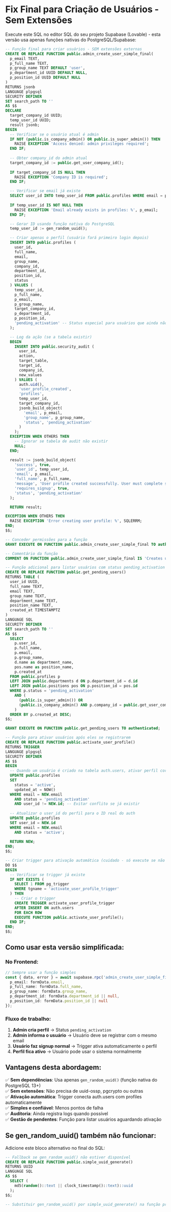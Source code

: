 # Fix Final para Criação de Usuários - Sem Extensões

Execute este SQL no editor SQL do seu projeto Supabase (Lovable) - esta versão usa apenas funções nativas do PostgreSQL/Supabase:

```sql
-- Função final para criar usuários - SEM extensões externas
CREATE OR REPLACE FUNCTION public.admin_create_user_simple_final(
  p_email TEXT,
  p_full_name TEXT,
  p_group_name TEXT DEFAULT 'user',
  p_department_id UUID DEFAULT NULL,
  p_position_id UUID DEFAULT NULL
)
RETURNS jsonb
LANGUAGE plpgsql
SECURITY DEFINER
SET search_path TO ''
AS $$
DECLARE
  target_company_id UUID;
  temp_user_id UUID;
  result jsonb;
BEGIN
  -- Verificar se o usuário atual é admin
  IF NOT (public.is_company_admin() OR public.is_super_admin()) THEN
    RAISE EXCEPTION 'Access denied: admin privileges required';
  END IF;
  
  -- Obter company_id do admin atual
  target_company_id := public.get_user_company_id();
  
  IF target_company_id IS NULL THEN
    RAISE EXCEPTION 'Company ID is required';
  END IF;

  -- Verificar se email já existe
  SELECT user_id INTO temp_user_id FROM public.profiles WHERE email = p_email;
  
  IF temp_user_id IS NOT NULL THEN
    RAISE EXCEPTION 'Email already exists in profiles: %', p_email;
  END IF;

  -- Gerar ID usando função nativa do PostgreSQL
  temp_user_id := gen_random_uuid();

  -- Criar apenas o perfil (usuário fará primeiro login depois)
  INSERT INTO public.profiles (
    user_id,
    full_name,
    email,
    group_name,
    company_id,
    department_id,
    position_id,
    status
  ) VALUES (
    temp_user_id,
    p_full_name,
    p_email,
    p_group_name,
    target_company_id,
    p_department_id,
    p_position_id,
    'pending_activation' -- Status especial para usuários que ainda não fizeram login
  );

  -- Log da ação (se a tabela existir)
  BEGIN
    INSERT INTO public.security_audit (
      user_id,
      action,
      target_table,
      target_id,
      company_id,
      new_values
    ) VALUES (
      auth.uid(),
      'user_profile_created',
      'profiles',
      temp_user_id,
      target_company_id,
      jsonb_build_object(
        'email', p_email,
        'group_name', p_group_name,
        'status', 'pending_activation'
      )
    );
  EXCEPTION WHEN OTHERS THEN
    -- Ignorar se tabela de audit não existir
    NULL;
  END;

  result := jsonb_build_object(
    'success', true,
    'user_id', temp_user_id,
    'email', p_email,
    'full_name', p_full_name,
    'message', 'User profile created successfully. User must complete signup using the same email.',
    'requires_signup', true,
    'status', 'pending_activation'
  );

  RETURN result;

EXCEPTION WHEN OTHERS THEN
  RAISE EXCEPTION 'Error creating user profile: %', SQLERRM;
END;
$$;

-- Conceder permissões para a função
GRANT EXECUTE ON FUNCTION public.admin_create_user_simple_final TO authenticated;

-- Comentário da função
COMMENT ON FUNCTION public.admin_create_user_simple_final IS 'Creates user profile only - user completes auth signup separately';

-- Função adicional para listar usuários com status pending_activation
CREATE OR REPLACE FUNCTION public.get_pending_users()
RETURNS TABLE (
  user_id UUID,
  full_name TEXT,
  email TEXT,
  group_name TEXT,
  department_name TEXT,
  position_name TEXT,
  created_at TIMESTAMPTZ
)
LANGUAGE SQL
SECURITY DEFINER
SET search_path TO ''
AS $$
  SELECT 
    p.user_id,
    p.full_name,
    p.email,
    p.group_name,
    d.name as department_name,
    pos.name as position_name,
    p.created_at
  FROM public.profiles p
  LEFT JOIN public.departments d ON p.department_id = d.id
  LEFT JOIN public.positions pos ON p.position_id = pos.id
  WHERE p.status = 'pending_activation'
    AND (
      (public.is_super_admin()) OR 
      (public.is_company_admin() AND p.company_id = public.get_user_company_id())
    )
  ORDER BY p.created_at DESC;
$$;

GRANT EXECUTE ON FUNCTION public.get_pending_users TO authenticated;

-- Função para ativar usuários após eles se registrarem
CREATE OR REPLACE FUNCTION public.activate_user_profile()
RETURNS TRIGGER
LANGUAGE plpgsql
SECURITY DEFINER
AS $$
BEGIN
  -- Quando um usuário é criado na tabela auth.users, ativar perfil correspondente
  UPDATE public.profiles 
  SET 
    status = 'active',
    updated_at = NOW()
  WHERE email = NEW.email 
    AND status = 'pending_activation'
    AND user_id != NEW.id; -- Evitar conflito se já existir
    
  -- Atualizar o user_id do perfil para o ID real do auth
  UPDATE public.profiles
  SET user_id = NEW.id
  WHERE email = NEW.email 
    AND status = 'active';
    
  RETURN NEW;
END;
$$;

-- Criar trigger para ativação automática (cuidado - só execute se não existir)
DO $$
BEGIN
  -- Verificar se trigger já existe
  IF NOT EXISTS (
    SELECT 1 FROM pg_trigger 
    WHERE tgname = 'activate_user_profile_trigger'
  ) THEN
    -- Criar o trigger
    CREATE TRIGGER activate_user_profile_trigger
    AFTER INSERT ON auth.users
    FOR EACH ROW
    EXECUTE FUNCTION public.activate_user_profile();
  END IF;
END;
$$;
```

## Como usar esta versão simplificada:

### No Frontend:
```typescript
// Sempre usar a função simples
const { data, error } = await supabase.rpc('admin_create_user_simple_final', {
  p_email: formData.email,
  p_full_name: formData.full_name,
  p_group_name: formData.group_name,
  p_department_id: formData.department_id || null,
  p_position_id: formData.position_id || null
});
```

### Fluxo de trabalho:
1. **Admin cria perfil** → Status `pending_activation`
2. **Admin informa o usuário** → Usuário deve se registrar com o mesmo email
3. **Usuário faz signup normal** → Trigger ativa automaticamente o perfil
4. **Perfil fica ativo** → Usuário pode usar o sistema normalmente

## Vantagens desta abordagem:

✅ **Sem dependências**: Usa apenas `gen_random_uuid()` (função nativa do PostgreSQL 13+)  
✅ **Sem extensões**: Não precisa de uuid-ossp, pgcrypto ou outras  
✅ **Ativação automática**: Trigger conecta auth.users com profiles automaticamente  
✅ **Simples e confiável**: Menos pontos de falha  
✅ **Auditoria**: Ainda registra logs quando possível  
✅ **Gestão de pendentes**: Função para listar usuários aguardando ativação  

## Se gen_random_uuid() também não funcionar:

Adicione este bloco alternativo no final do SQL:

```sql
-- Fallback se gen_random_uuid() não estiver disponível
CREATE OR REPLACE FUNCTION public.simple_uuid_generate()
RETURNS UUID
LANGUAGE SQL
AS $$
  SELECT (
    md5(random()::text || clock_timestamp()::text)::uuid
  );
$$;

-- Substituir gen_random_uuid() por simple_uuid_generate() na função principal se necessário
```
